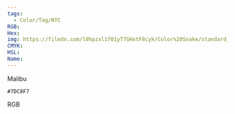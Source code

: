 ```yaml
---
tags:
  - Color/Tag/NTC
RGB:
Hex:
img: https://filedn.com/l0hpzxl1f01yT7GHxtF8cyk/Color%20Snake/standard_csv_to_svg/%23/7DC8F7.svg
CMYK:
HSL:
Name:
---
```

Malibu
```palette
#7DC8F7
```
RGB
